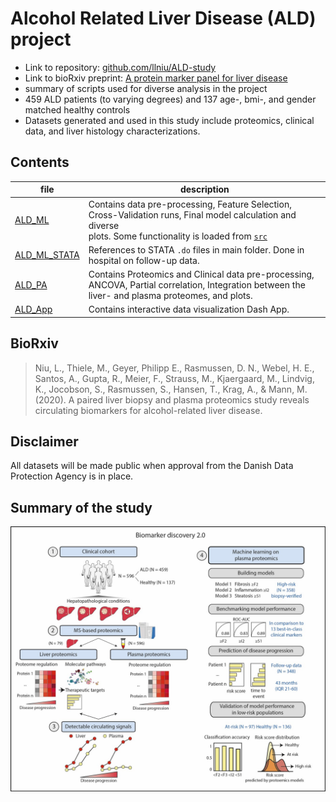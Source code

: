 
# Alcohol Related Liver Disease (ALD) project
- Link to repository: [github.com/llniu/ALD-study](https://github.com/llniu/ALD-study)
- Link to bioRxiv preprint: [A protein marker panel for liver disease](https://www.biorxiv.org/content/10.1101/2020.10.16.337592v1)
- summary of scripts used for diverse analysis in the project
- 459 ALD patients (to varying degrees) and 137 age-, bmi-, and gender matched healthy controls
- Datasets generated and used in this study include proteomics, clinical data, and liver histology characterizations.

## Contents

file                      | description
------------------------- | --------------------------------------
[ALD_ML](ALD-ML/ALD_ML.ipynb)    | Contains data pre-processing, Feature Selection, <br> Cross-Validation runs, Final model calculation and diverse <br> plots. Some functionality is loaded from [`src`](ALD-ML/src)
[ALD_ML_STATA](ALD-ML/ALD_ML_STATA.ipynb) | References to STATA `.do` files in main folder. Done in hospital on follow-up data.
[ALD_PA](ALD-PA/ALD_PA.ipynb)    | Contains Proteomics and Clinical data pre-processing, ANCOVA, Partial correlation, Integration between the liver- and plasma proteomes, and plots.
[ALD_App](ALD-App/ALD_app.py)     | Contains interactive data visualization Dash App. 

## BioRxiv

> Niu, L., Thiele, M., Geyer, Philipp E., Rasmussen, D. N., Webel, H. E., Santos, A.,
> Gupta, R., Meier, F., Strauss, M., Kjaergaard, M., Lindvig, K., Jocobson, S.,
> Rasmussen, S., Hansen, T., Krag, A., & Mann, M. (2020). A paired liver biopsy and plasma
> proteomics study reveals circulating biomarkers for alcohol-related liver disease.

## Disclaimer

All datasets will be made public when approval from the Danish Data Protection Agency is in place.

## Summary of the study
![alt text](figures/Study%20overview.jpg)

